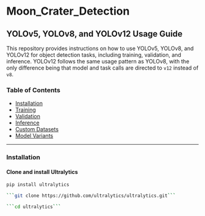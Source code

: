 # Moon_Crater_Detection
## YOLOv5, YOLOv8, and YOLOv12 Usage Guide

This repository provides instructions on how to use YOLOv5, YOLOv8, and YOLOv12 for object detection tasks, including training, validation, and inference. YOLOv12 follows the same usage pattern as YOLOv8, with the only difference being that model and task calls are directed to `v12` instead of `v8`.

### Table of Contents
- [Installation](#installation)
- [Training](#training)
- [Validation](#validation)
- [Inference](#inference)
- [Custom Datasets](#custom-datasets)
- [Model Variants](#model-variants)

---

### Installation

#### Clone and install Ultralytics
```bash
pip install ultralytics

```git clone https://github.com/ultralytics/ultralytics.git```

```cd ultralytics```
